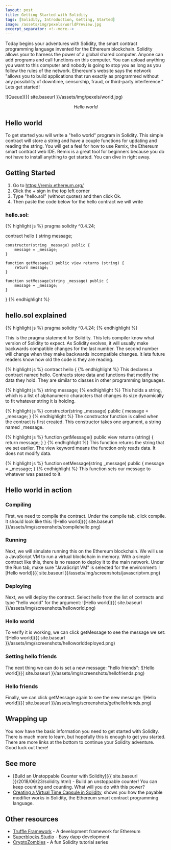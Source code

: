 ```yaml
---
layout: post
title: Getting Started with Solidity
tags: [Solidity, Introduction, Getting, Started]
image: /assets/img/pexels/worldPreview.jpg
excerpt_separator: <!--more-->
---
```


Today begins your adventures with Solidity, the smart contract programming language invented for the Ethereum blockchain. Solidity allows your to harness the power of a global shared computer. Anyone can add programs and call functions on this computer. You can upload anything you want to this computer and nobody is going to stop you as long as you follow the rules of the network. Ethereum's website says the network "allows you to build applications that run exactly as programmed without any possibility of downtime, censorship, fraud, or third-party interference." Lets get started!

<!--more-->

![Queue]({{ site.baseurl }}/assets/img/pexels/world.jpg)
<p align="center"><i>Hello world</i></p>

## Hello world
To get started you will write a "hello world" program in Solidity. This simple contract will store a string and have a couple functions for updating and reading the string. You will get a feel for how to use Remix, the Ethereum smart contract web IDE. Remix is a great tool for beginners because you do not have to install anything to get started. You can dive in right away.


## Getting Started

1. Go to https://remix.ethereum.org/
2. Click the + sign in the top left corner
3. Type "hello.sol" (without quotes) and then click Ok.
4. Then paste the code below for the hello contract we will write

### hello.sol:
{% highlight js %}
pragma solidity ^0.4.24;

contract hello {
    string message;
    
    constructor(string _message) public {
        message = _message;
    }
    
    function getMessage() public view returns (string) {
        return message;
    }
    
    function setMessage(string _message) public {
        message = _message;
    }
}
{% endhighlight %}

## hello.sol explained

{% highlight js %}
pragma solidity ^0.4.24;
{% endhighlight %}

This is the pragma statement for Solidity. This lets compiler know what version of Solidity to expect. As Solidity evolves, it will usually make backwards compatible changes for the last number. The second number will change when they make backwards incompatible changes. It lets future readers know how old the code is they are reading.

{% highlight js %}
contract hello {
{% endhighlight %}
This declares a contract named hello. Contracts store data and functions that modify the data they hold. They are similar to classes in other programming languages.

{% highlight js %}
    string message;
{% endhighlight %}
This holds a string, which is a list of alphanumeric characters that changes its size dynamically to fit whatever string it is holding.

{% highlight js %}
    constructor(string _message) public {
        message = _message;
    }
{% endhighlight %}
The constructor function is called when the contract is first created. This constructor takes one argument, a string named _message.


{% highlight js %}
    function getMessage() public view returns (string) {
        return message;
    }
}
{% endhighlight %}
This function returns the string that we set earlier. The view keyword means the function only reads data. It does not modify data.

{% highlight js %}
    function setMessage(string _message) public {
        message = _message;
    }
{% endhighlight %}
This function sets our message to whatever was passed to it.


## Hello world in action

### Compiling
First, we need to compile the contract. Under the compile tab, click compile. It should look like this:
![Hello world]({{ site.baseurl }}/assets/img/screenshots/compilehello.png)

### Running
Next, we will simulate running this on the Ethereum blockchain. We will use a JavaScript VM to run a virtual blockchain in memory. With a simple contract like this, there is no reason to deploy it to the main network. Under the Run tab, make sure "JavaScript VM" is selected for the environment:
![Hello world]({{ site.baseurl }}/assets/img/screenshots/javascriptvm.png)

### Deploying
Next, we will deploy the contract. Select hello from the list of contracts and type "hello world" for the argument:
![Hello world]({{ site.baseurl }}/assets/img/screenshots/helloworld.png)

### Hello world
To verify it is working, we can click getMessage to see the message we set:
![Hello world]({{ site.baseurl }}/assets/img/screenshots/helloworlddeployed.png)

### Setting hello friends
The next thing we can do is set a new message: "hello friends":
![Hello world]({{ site.baseurl }}/assets/img/screenshots/hellofriends.png)

### Hello friends
Finally, we can click getMessage again to see the new message:
![Hello world]({{ site.baseurl }}/assets/img/screenshots/gethellofriends.png)

## Wrapping up
You now have the basic information you need to get started with Solidity. There is much more to learn, but hopefully this is enough to get you started. There are more links at the bottom to continue your Solidity adventure. Good luck out there!

## See more
* [Build an Unstoppable Counter with Solidity]({{ site.baseurl }}/2018/06/23/solidity.html) - Build an unstoppable counter! You can keep counting and counting. What will you do with this power?
* [Creating a Virtual Time Capsule in Solidity]({{site.baseurl}}/2018/07/15/creating-a-virtual-time-capsule-in-solidity.html), shows you how the payable modifier works in Solidity, the Ethereum smart contract programming language.
	
## Other resources
* [Truffle Framework](https://truffleframework.com/) - A development framework for Ethereum 
* [Superblocks Studio](https://studio.superblocks.com/) - Easy dapp development 
* [CryptoZombies](https://cryptozombies.io/) - A fun Solidity tutorial series 
	